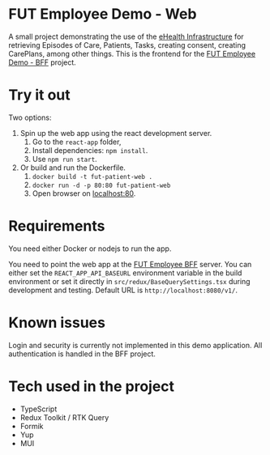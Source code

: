 # FUT Employee Demo - Web
A small project demonstrating the use of the [eHealth Infrastructure](https://ehealth-dk.atlassian.net/wiki/spaces/EDTW/overview) for retrieving Episodes of Care, Patients, Tasks, creating consent, creating CarePlans, among other things. This is the frontend for the [FUT Employee Demo - BFF](https://github.com/KvalitetsIT/fut-medarbejder-bff) project.

# Try it out
Two options:
1. Spin up the web app using the react development server.    
    1. Go to the `react-app` folder,
    2. Install dependencies: `npm install`.
    3. Use `npm run start`.
2. Or build and run the Dockerfile.
    1. `docker build -t fut-patient-web .`
    2. `docker run -d -p 80:80 fut-patient-web`
    3. Open browser on [localhost:80](http://localhost:80).

# Requirements
You need either Docker or nodejs to run the app. 

You need to point the web app at the [FUT Employee BFF](https://github.com/KvalitetsIT/fut-medarbejder-bff) server. You can either set the `REACT_APP_API_BASEURL` environment variable in the build environment or set it directly in  `src/redux/BaseQuerySettings.tsx` during development and testing. Default URL is `http://localhost:8080/v1/`.

# Known issues
Login and security is currently not implemented in this demo application. All authentication is handled in the BFF project.

# Tech used in the project

- TypeScript
- Redux Toolkit / RTK Query
- Formik
- Yup
- MUI
